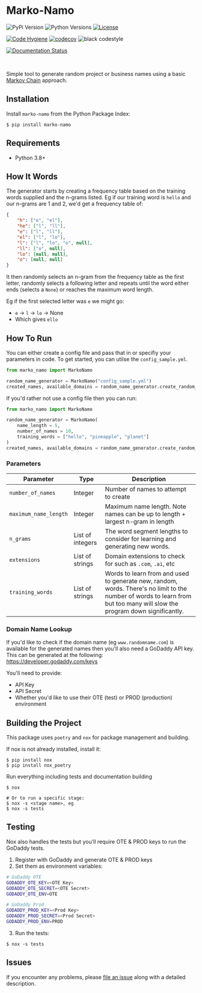 # Marko-Namo


![PyPi Version](https://img.shields.io/pypi/v/marko-namo)
![Python Versions](https://img.shields.io/pypi/pyversions/marko-namo)
[![License](https://img.shields.io/badge/license-MIT-green)](./LICENSE)
<br/>

[![Code Hygiene](https://github.com/diabolical-ninja/Marko-Namo/actions/workflows/code_hygiene.yml/badge.svg)](https://github.com/diabolical-ninja/Marko-Namo/actions/workflows/code_hygiene.yml)
[![codecov](https://codecov.io/gh/diabolical-ninja/Marko-Namo/branch/main/graph/badge.svg?token=Q4zU40ENrt)](https://codecov.io/gh/diabolical-ninja/Marko-Namo)
![black codestyle](https://img.shields.io/badge/Code%20Style-Black-black)
<br/>

[![Documentation Status](https://readthedocs.org/projects/marko-namo/badge/?version=latest)](https://marko-namo.readthedocs.io/en/latest/?badge=latest)

<br/>


Simple tool to generate random project or business names using a basic [Markov Chain](https://en.wikipedia.org/wiki/Markov_chain) approach.


## Installation

Install `marko-namo` from the Python Package Index:

```console
$ pip install marko-namo
```

## Requirements

- Python 3.8+


## How It Words

The generator starts by creating a frequency table based on the training words supplied and the n-grams listed. Eg if our training word is `hello` and our n-grams are 1 and 2, we'd get a frequency table of:
```json
{
    "h": ["e", "el"],
    "he": ["l", "ll"],
    "e": ["l", "ll"],
    "el": ["l", "lo"],
    "l": ["l", "lo", "o", null],
    "ll": ["o", null],
    "lo": [null, null],
    "o": [null, null]
}
```

It then randomly selects an n-gram from the frequency table as the first letter, randomly selects a following letter and repeats until the word either ends (selects a `None`) or reaches the maximum word length.

Eg if the first selected letter was `e` we might go:
- `e` -> `l` -> `lo` -> None
- Which gives `ello`


## How To Run

You can either create a config file and pass that in or specifiy your parameters in code. To get started, you can utilse the `config_sample.yml`.

```python
from marko_namo import MarkoNamo

random_name_generator = MarkoNamo("config_sample.yml")
created_names, available_domains = random_name_generator.create_random_names()
```

If you'd rather not use a config file then you can run:
```python
from marko_namo import MarkoNamo

random_name_generator = MarkoNamo(
    name_length = 5,
    number_of_names = 10,
    training_words = ["hello", "pineapple", "planet"]
)
created_names, available_domains = random_name_generator.create_random_names()

```

### Parameters

| Parameter 	| Type 	| Description 	|
|---	|---	|---	|
| `number_of_names` 	| Integer 	| Number of names to attempt to create 	|
| `maximum_name_length` 	| Integer 	| Maximum name length. Note names can be up to length + largest n-gram in length 	|
| `n_grams` 	| List of integers 	| The word segment lengths to consider for learning and generating new words. 	|
| `extensions` 	| List of strings 	| Domain extensions to check for such as `.com`, `.ai`, etc 	|
| `training_words` 	| List of strings 	| Words to learn from and used to generate new, random, words.  There's no limit to the number of words to learn from but too many will slow the program down significantly. 	|


### Domain Name Lookup
If you'd like to check if the domain name (eg `www.randomname.com`) is available for the generated names then you'll also need a GoDaddy API key. This can be generated at the following: https://developer.godaddy.com/keys

You'll need to provide:
- API Key
- API Secret
- Whether you'd like to use their OTE (test) or PROD (production) environment


## Building the Project

This package uses `poetry` and `nox` for package management and building. 

If nox is not already installed, install it:
```console
$ pip install nox
$ pip install nox_poetry
```

Run everything including tests and documentation building
```console
$ nox

# Or to run a specific stage:
$ nox -s <stage name>, eg
$ nox -s tests
```

## Testing

Nox also handles the tests but you'll require OTE & PROD keys to run the GoDaddy tests.

1. Register with GoDaddy and generate OTE & PROD keys
2. Set them as environment variables:
```sh
# GoDaddy OTE
GODADDY_OTE_KEY=<OTE Key>
GODADDY_OTE_SECRET=<OTE Secret>
GODADDY_OTE_ENV=OTE

# GoDaddy Prod
GODADDY_PROD_KEY=<Prod Key>
GODADDY_PROD_SECRET=<Prod Secret>
GODADDY_PROD_ENV=PROD
```

3. Run the tests:
```console
$ nox -s tests
```

## Issues

If you encounter any problems, please [file an issue](https://github.com/diabolical-ninja/Marko-Namo/issues) along with a detailed description.
